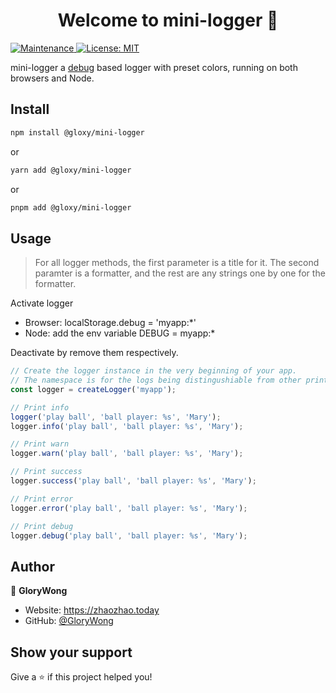<h1 align="center">Welcome to mini-logger 👋</h1>
<p>
  <a href="https://github.com/GloryWong/mini-logger/graphs/commit-activity" target="_blank">
    <img alt="Maintenance" src="https://img.shields.io/badge/Maintained%3F-yes-green.svg" />
  </a>
  <a href="#" target="_blank">
    <img alt="License: MIT" src="https://img.shields.io/github/license/GloryWong/mini-logger" />
  </a>
</p>

mini-logger a [debug](https://github.com/debug-js/debug#readme) based logger with preset colors, running on both browsers and Node.

## Install

```bash
npm install @gloxy/mini-logger
```

or

```bash
yarn add @gloxy/mini-logger
```

or

```bash
pnpm add @gloxy/mini-logger
```

## Usage

> For all logger methods, the first parameter is a title for it. The second paramter is a formatter, and the rest are any strings one by one  for the formatter.

Activate logger
* Browser: localStorage.debug = 'myapp:*'
* Node: add the env variable DEBUG = myapp:*

Deactivate by remove them respectively.

```javascript
// Create the logger instance in the very beginning of your app.
// The namespace is for the logs being distingushiable from other prints, i.e. myapp
const logger = createLogger('myapp');

// Print info
logger('play ball', 'ball player: %s', 'Mary');
logger.info('play ball', 'ball player: %s', 'Mary');

// Print warn
logger.warn('play ball', 'ball player: %s', 'Mary');

// Print success
logger.success('play ball', 'ball player: %s', 'Mary');

// Print error
logger.error('play ball', 'ball player: %s', 'Mary');

// Print debug
logger.debug('play ball', 'ball player: %s', 'Mary');

```

## Author

👤 **GloryWong**

* Website: https://zhaozhao.today
* GitHub: [@GloryWong](https://github.com/GloryWong)

## Show your support

Give a ⭐️ if this project helped you!
